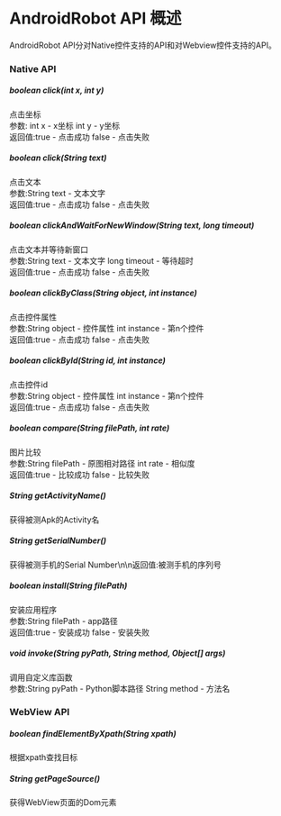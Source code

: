 # AndroidRobot API 概述
AndroidRobot API分对Native控件支持的API和对Webview控件支持的API。<br>

### Native API
#####  boolean click(int x, int y)
点击坐标<br>
参数: int x - x坐标 int y - y坐标<br>
返回值:true - 点击成功    false - 点击失败<br>

#####  boolean click(String text)  
点击文本<br>
参数:String text - 文本文字<br>
返回值:true - 点击成功    false - 点击失败<br>

#####  boolean clickAndWaitForNewWindow(String text, long timeout)
点击文本并等待新窗口<br>
参数:String text - 文本文字 long timeout - 等待超时<br>
返回值:true - 点击成功    false - 点击失败<br>

#####  boolean clickByClass(String object, int instance)
点击控件属性<br>
参数:String object - 控件属性 int instance - 第n个控件<br>
返回值:true - 点击成功    false - 点击失败<br>

#####  boolean clickById(String id, int instance)
点击控件id<br>
参数:String object - 控件属性 int instance - 第n个控件<br>
返回值:true - 点击成功    false - 点击失败<br>

#####  boolean compare(String filePath, int rate)
图片比较<br>
参数:String filePath - 原图相对路径 int rate - 相似度<br>
返回值:true - 比较成功  false - 比较失败

#####  String getActivityName()
获得被测Apk的Activity名<br>

#####  String getSerialNumber()
获得被测手机的Serial Number\n\n返回值:被测手机的序列号<br>

#####  boolean install(String filePath)
安装应用程序<br>
参数:String filePath - app路径<br>
返回值:true - 安装成功  false - 安装失败<br>

#####  void invoke(String pyPath, String method, Object[] args)
调用自定义库函数<br>
参数:String pyPath - Python脚本路径 String method - 方法名

### WebView API
#####  boolean findElementByXpath(String xpath)
根据xpath查找目标<br>

##### String getPageSource()
获得WebView页面的Dom元素<br>


